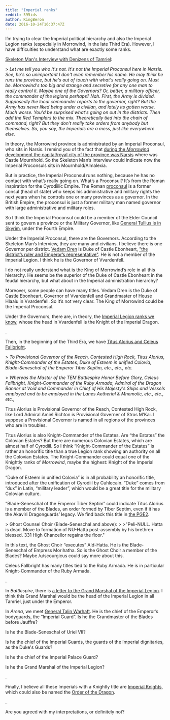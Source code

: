 ```yaml
---
title: "Imperial ranks"
reddit: 595ids
author: KingBeron
date: 2016-10-24T16:37:47Z
---
```


I’m trying to clear the Imperial political hierarchy and also the Imperial Legion ranks (especially in Morrowind, in the late Third Era). However, I have difficulties to understand what are exactly some ranks. 

[Skeleton Man's Interview with Denizens of Tamriel](https://www.imperial-library.info/content/interviews-skeleton-man): 

&gt; *Let me tell you who it's not. It's not the Imperial Proconsul here in Narsis. See, he's so unimportant I don't even remember his name. He may think he runs the province, but he's out of touch with what's really going on. Must be. Morrowind's too big and strange and secretive for any one man to really control it. Maybe one of the Governors? Or, better, a military officer, the commander of the legions perhaps? Nah. First, the Army is divided. Supposedly the local commander reports to the governor, right? But the Army has never liked being under a civilian, and lately its gotten worse. Much worse. You'd be surprised what's going on out in the districts. Then add the Red Templars to the mix. Theoretically tied into the chain of command, right? But they don't really take orders from anybody but themselves. So, you say, the Imperials are a mess, just like everywhere else.* 

In theory, the Morrowind province is administrated by an Imperial Proconsul, who sits in Narsis. I remind you of the fact that [during the *Morrowind* development the capital/royal city of the province was Narsis](https://www.imperial-library.info/content/forum-archive-ken-rolston) where was Castle Mournhold. So the Skeleton Man’s Interview could indicate now the Imperial Proconsuls sits in Mournhold/Almalexia. 

But in practice, the Imperial Proconsul runs nothing, because he has no contact with what’s really going on. What’s a Proconsul? It’s from the Roman inspiration for the Cyrodiilic Empire. The Roman [proconsul](https://en.wikipedia.org/wiki/Proconsul) is a former consul (head of state) who keeps his administrative and military rights the next years when he controls one or many provinces as a governor. In the British Empire, the proconsul is just a former military man named governor with large administrative and military roles. 

So I think the Imperial Proconsul could be a member of the Elder Council sent to govern a province or the Military Governor, like [General Tullius is in Skyrim](http://en.uesp.net/wiki/Skyrim:General_Tullius), under the Fourth Empire. 

Under the Imperial Proconsul, there are the Governors. According to the Skeleton Man’s Interview, they are many and civilians. I believe there is one Governor per district. [Vedam Dren](http://en.uesp.net/wiki/Lore:Vedam_Dren) is Duke of Castle Ebonheart, ["the district’s ruler and Emperor’s representative"](http://en.uesp.net/wiki/Lore:Guide_to_Vvardenfell). He is not a member of the Imperial Legion. I think he is the Governor of Vvardenfell. 

I do not really understand what is the King of Morrowind’s role in all this hierarchy. He seems be the superior of the Duke of Castle Ebonheart in the feudal hierarchy, but what about in the Imperial administration hierarchy? 

Moreover, some people can have many titles. Vedam Dren is the Duke of Castle Ebonheart, Governor of Vvardenfell and Grandmaster of House Hlaalu in Vvardenfell. So it’s not very clear. The King of Morrowind could be the Imperial Proconsul. 

Under the Governors, there are, in theory, the [Imperial Legion ranks we know](http://en.uesp.net/wiki/Morrowind:Imperial_Legion), whose the head in Vvardenfell is the Knight of the Imperial Dragon. 

.

Then, in the beginning of the Third Era, we have [Titus Alorius and Celeus Fallbright](http://lagbt.wiwiland.net/wikibiblio/index.php?title=TESA:Tiber_Septim%E2%80%99s_Sword-Meeting_with_Cyrus_the_Restless).

&gt; *To Provisional Governor of the Reach, Contested High Rock, Titus Alorius, Knight-Commander of the Estates, Duke of Esteem in unified Colovia, Blade-Seneschal of the Emperor Tiber Septim, etc., etc., etc.*

&gt; *Whereas the Master of the TEM Battlespire Honor Before Glory, Celeus Fallbright, Knight-Commander of the Ruby Armada, Admiral of the Dragon Banner at Void and Commander in Chief of His Majesty's Ships and Vessels employed and to be employed in the Lanes Aetherial &amp; Mnemolic, etc., etc., etc.,*

Titus Alorius is Provisional Governor of the Reach, Contested High Rock, like Lord Admiral Amiel Richton is Provisional Governer of Stros M’Kai. I suppose a Provisional Governor is named in all regions of the provinces who are in troubles. 

Titus Alorius is also Knight-Commander of the Estates. Are “the Estates” the Colovian Estates? But there are numerous Colovian Estates, which are almost half of Cyrodiil. So I think “Knight-Commander of the Estates” is rather an honorific title than a true Legion rank showing an authority on all the Colovian Estates. The Knight-Commander could equal one of the Knightly ranks of *Morrowind*, maybe the highest: Knight of the Imperial Dragon. 

“Duke of Esteem in unified Colovia” is in all probability an honorific title, introduced after the unification of Cyrodiil by Cuhlecain. “Duke” comes from “dux” in Latin, “military leader”, which would be a great title for the military Colovian culture. 

“Blade-Seneschal of the Emperor Tiber Septim” could indicate Titus Alorius is a member of the Blades, an order formed by Tiber Septim, even if it has the Akaviri Dragonguards’ legacy. We find back this title in [the PGE2](http://lagbt.wiwiland.net/wikibiblio/index.php?title=Pocket_Guide_to_the_Empire,_Second_Edition/Foreword). 

&gt; Ghost Counsel Choir (Blade-Seneschal and above):
&gt;
&gt;"Peli-NULL. Hatta is dead. Move to formation of NU-Hatta post-assembly by his brethren blessed. 331 High Chancellor regains the floor."

In this text, the Ghost Choir “executes” Ald-Hatta. He is the Blade-Seneschal of Empress Morihatha. So is the Ghost Choir a member of the Blades? Maybe /u/scourgicus could say more about this.

Celeus Fallbright has many titles tied to the Ruby Armada. He is in particular Knight-Commander of the Ruby Armada. 

.

In *Battlespire*, there is [a letter to the Grand Marshal of the Imperial Legion](http://lagbt.wiwiland.net/wikibiblio/index.php?title=Letter_to_the_Grand_Marshall_of_the_Imperial_Legion). I think this Grand Marshal would be the head of the Imperial Legion in all Tamriel, just under the Emperor. 

In *Arena*, we meet [General Talin Warhaft](http://en.uesp.net/wiki/Lore:Warhaft). He is the chief of the Emperor’s bodyguards, the “Imperial Guard”. Is he the Grandmaster of the Blades before Jauffre? 

Is he the Blade-Seneschal of Uriel VII? 

Is he the chief of the Imperial Guards, the guards of the Imperial dignitaries, as the Duke's Guards? 

Is he the chief of the Imperial Palace Guard? 

Is he the Grand Marshal of the Imperial Legion? 

.

Finally, I believe all these Imperials with a Knightly title are [Imperial Knights](http://en.uesp.net/wiki/Morrowind:Imperial_Knights), which could also be named the [Order of the Dragon](http://en.uesp.net/wiki/Lore:Order_of_the_Dragon). 

.

Are you agreed with my interpretations, or definitely not? 
